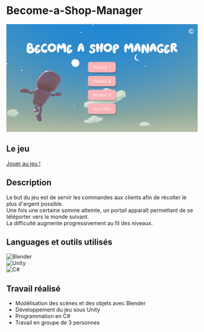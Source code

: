 # Become-a-Shop-Manager

![Image du projet](become_a_shop_manager.png)

## Le jeu
[Jouer au jeu !](https://celico.itch.io/become-a-shop-manager)

## Description  
Le but du jeu est de servir les commandes aux clients afin de récolter le plus d'argent possible.  
Une fois une certaine somme atteinte, un portail apparaît permettant de se téléporter vers le monde suivant.  
La difficulté augmente progressivement au fil des niveaux.

## Languages et outils utilisés

![Blender](https://img.shields.io/badge/Blender-F5792A?style=flat&logo=blender&logoColor=white)  
![Unity](https://img.shields.io/badge/Unity-000000?style=flat&logo=unity&logoColor=white)  
![C#](https://img.shields.io/badge/C_Sharp-239120?style=flat&logo=c-sharp&logoColor=white)

## Travail réalisé  
- Modélisation des scènes et des objets avec Blender  
- Développement du jeu sous Unity  
- Programmation en C#  
- Travail en groupe de 3 personnes


